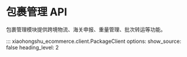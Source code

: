 # 包裹管理 API

包裹管理模块提供跨境物流、海关申报、重量管理、批次转运等功能。

::: xiaohongshu_ecommerce.client.PackageClient
    options:
      show_source: false
      heading_level: 2
